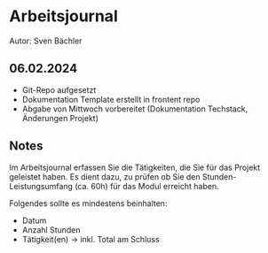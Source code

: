 # Arbeitsjournal
Autor: Sven Bächler

## 06.02.2024
* Git-Repo aufgesetzt
* Dokumentation Template erstellt in frontent repo
* Abgabe von Mittwoch vorbereitet (Dokumentation Techstack, Änderungen Projekt)


## Notes
Im Arbeitsjournal erfassen Sie die Tätigkeiten, die Sie für das Projekt geleistet haben. Es dient dazu, zu prüfen ob Sie den Stunden-Leistungsumfang (ca. 60h) für das Modul erreicht haben.

Folgendes sollte es mindestens beinhalten:

* Datum
* Anzahl Stunden
* Tätigkeit(en) -> inkl. Total am Schluss
